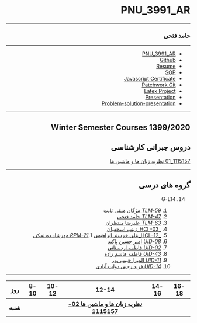 <div dir="rtl">

# PNU_3991_AR
---------
### حامد فتحی
 
---
- [PNU_3991_AR](https://github.com/Hamifthi/PNU_3991_AR)
- [Github](https://github.com/Hamifthi/)
- [Resume](https://hamifthi.github.io/resume/hamed_fathi.pdf)
- [SOP](https://hamifthi.github.io/sop/Hamed_Fathi_SOP.pdf) 
- [Javascript Certificate](Theory-of-Languages-and-Machines/JavaScript.pdf)
- [Patchwork Git](Theory-of-Languages-and-Machines/Screenshot_20201225_205436.jpg)
- [Latex Project](https://github.com/Hamifthi/latex)
- [Presentation](https://aparat.com/v/DbB5s)
- [Problem-solution-presentation](https://aparat.com/v/Aq5MD)
------------------

## Winter Semester Courses 1399/2020

## دروس جبرانی کارشناسی

[1115157_01   نظريه زبان ها و ماشين ها ](https://github.com/mir-mohammad/PNU_3991_AR1/tree/main/Theory-of-Languages-and-Machines)
<br>

------------------

## گروه های درسی

14. G-L14

    1. [_TLM-59_ مژگان متقی ثابت]( https://github.com/AliRazavi-edu/PNU_3991/tree/master/_BSc/Theory-of-Languages-and-Machines/_1115157_01/59_%D9%85%DA%98%DA%AF%D8%A7%D9%86%20%D9%85%D8%AA%D9%82%D9%8A%20%D8%AB%D8%A7%D8%A8%D8%AA)
    1. [_TLM-47_ حامد فتحی]( https://github.com/AliRazavi-edu/PNU_3991/tree/master/_BSc/Theory-of-Languages-and-Machines/_1115157_01/47_%D8%AD%D8%A7%D9%85%D8%AF%20%D9%81%D8%AA%D8%AD%D9%8A)
    1. [_TLM-63_ علیرضا منتظران]( https://github.com/AliRazavi-edu/PNU_3991/tree/master/_BSc/Theory-of-Languages-and-Machines/_1115157_02/63_%D8%B9%D9%84%D9%8A%D8%B1%D8%B6%D8%A7%20%D9%85%D9%86%D8%AA%D8%B8%D8%B1%D8%A7%D9%86)
    1. [_HCI -03_زینب اسحقیان]( https://github.com/AliRazavi-edu/PNU_3991/tree/master/_BSc/HumanComputerInteraction/1322108_01/03_%D8%B2%D9%8A%D9%86%D8%A8%20%D8%A7%D8%B3%D8%AD%D9%82%D9%8A%D8%A7%D9%86)
    1. [_HCI -12_علی خرسند ابراهیمی]( https://github.com/AliRazavi-edu/PNU_3991/tree/master/_BSc/HumanComputerInteraction/1322108_01/12_%D8%B9%D9%84%D9%8A%20%D8%AE%D8%B1%D8%B3%D9%86%D8%AF%D8%A7%D8%A8%D8%B1%D8%A7%D9%87%D9%8A%D9%85%D9%8A)
    1.[_RPM-21_ مهرشاد ده نمکی]( https://github.com/AliRazavi-edu/PNU_3991/tree/master/_BSc/ResearchAndPresentationMethods/1322010_02/21_%D9%85%D9%87%D8%B1%D8%B4%D8%A7%D8%AF%20%D8%AF%D9%87%20%D9%86%D9%85%D9%83%D9%8A)
    1. [_UID-08_ امیر حسین پاکند]( https://github.com/AliRazavi-edu/PNU_3991/tree/master/_BSc/UserInterfaceDesgin/1322110_01/08_%D8%A7%D9%85%D9%8A%D8%B1%D8%AD%D8%B3%D9%8A%D9%86%20%D9%BE%D8%A7%D9%83%D9%86%D8%AF)
    1. [_UID-02_ فاطمه اردستانی]( https://github.com/AliRazavi-edu/PNU_3991/tree/master/_BSc/UserInterfaceDesgin/1322110_01/02_%D9%81%D8%A7%D8%B7%D9%85%D9%87%20%D8%A7%D8%B1%D8%AF%D8%B3%D8%AA%D8%A7%D9%86%D9%8A)
    1. [_UID-43_ فاطمه هاشم زاده]( https://github.com/AliRazavi-edu/PNU_3991/tree/master/_BSc/UserInterfaceDesgin/1322110_01/43_%D9%81%D8%A7%D8%B7%D9%85%D9%87%20%D9%87%D8%A7%D8%B4%D9%85%20%D8%B2%D8%A7%D8%AF%D9%87)
    1. [_UID-11_ المیرا حبیب پور]( https://github.com/AliRazavi-edu/PNU_3991/tree/master/_BSc/UserInterfaceDesgin/1322110_01/11_%D8%A7%D9%84%D9%85%D9%8A%D8%B1%D8%A7%20%D8%AD%D8%A8%D9%8A%D8%A8%20%D9%BE%D9%88%D8%B1)
    1. [_UID-14_ فرید رجبی دولت آبادی]( https://github.com/AliRazavi-edu/PNU_3991/tree/master/_BSc/UserInterfaceDesgin/1322110_01/14_%D9%81%D8%B1%D9%8A%D8%AF%20%D8%B1%D8%AC%D8%A8%D9%8A%20%D8%AF%D9%88%D9%84%D8%AA%20%D8%A2%D8%A8%D8%A7%D8%AF%D9%8A)

------------------

<table style="width:100%">
  <tr>
    <th >16-18</th>
    <th >14-16</th>
    <th >12-14</th>
    <th>10-12</th>
    <th>8-10</th>
    <th>روز</th>
  </tr>
  <tr>
    <th ></th>
    <th ></th>
    <th><a  href="https://github.com/AliRazavi-edu/PNU_3991/tree/master/_BSc/Theory-of-Languages-and-Machines"> نظريه زبان ها و ماشين ها 02-1115157</a></th>
    <th></th>
    <th></th>
    <th>شنبه</th>
  </tr>
</table>
